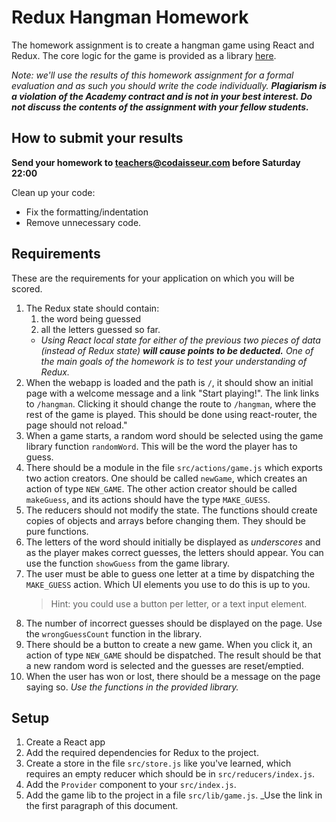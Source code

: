 # Redux Hangman Homework
The homework assignment is to create a hangman game using React and Redux. The core logic for the game is provided as a library [here](https://gist.github.com/arienkock/d18ec2cb1246c6602651aa549c90f70b).

_Note: we'll use the results of this homework assignment for a formal evaluation and as such you should write the code individually. **Plagiarism is a violation of the Academy contract and is not in your best interest. Do not discuss the contents of the assignment with your fellow students.**_

## How to submit your results

**Send your homework to teachers@codaisseur.com before Saturday 22:00**

Clean up your code:

- Fix the formatting/indentation
- Remove unnecessary code.

## Requirements
These are the requirements for your application on which you will be scored.

1. The Redux state should contain: 
    1. the word being guessed
    1. all the letters guessed so far. 
    - _Using React _local state_ for either of the previous two pieces of data (instead of Redux state) **will cause points to be deducted.** One of the main goals of the homework is to test your understanding of Redux._
1. When the webapp is loaded and the path is `/`, it should show an initial page with a welcome message and a link "Start playing!". The link links to `/hangman`. Clicking it should change the route to `/hangman`, where the rest of the game is played. This should be done using react-router, the page should not reload."
1. When a game starts, a random word should be selected using the game library function `randomWord`. This will be the word the player has to guess.
1. There should be a module in the file `src/actions/game.js` which exports two action creators. One should be called `newGame`, which creates an action of type `NEW_GAME`. The other action creator should be called `makeGuess`, and its actions should have the type `MAKE_GUESS`.
1. The reducers should not modify the state. The functions should create copies of objects and arrays before changing them. They should be pure functions.
1. The letters of the word should initially be displayed as _underscores_ and as the player makes correct guesses, the letters should appear. You can use the function `showGuess` from the game library.
1. The user must be able to guess one letter at a time by dispatching the `MAKE_GUESS` action. Which UI elements you use to do this is up to you.
    > Hint: you could use a button per letter, or a text input element.
1. The number of incorrect guesses should be displayed on the page. Use the `wrongGuessCount` function in the library.
1. There should be a button to create a new game. When you click it, an action of type `NEW_GAME` should be dispatched. The result should be that a new random word is selected and the guesses are reset/emptied.
1. When the user has won or lost, there should be a message on the page saying so. _Use the functions in the provided library._

## Setup
1. Create a React app
1. Add the required dependencies for Redux to the project. 
1. Create a store in the file `src/store.js` like you've learned, which requires an empty reducer which should be in `src/reducers/index.js`. 
1. Add the `Provider` component to your `src/index.js`.
1. Add the game lib to the project in a file `src/lib/game.js`. _Use the link in the first paragraph of this document.